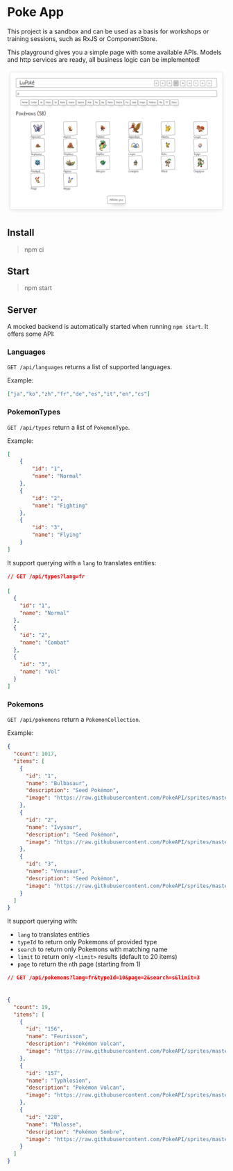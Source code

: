 # Poke App

This project is a sandbox and can be used as a basis for workshops or training sessions, such as RxJS or ComponentStore.

This playground gives you a simple page with some available APIs. Models and http services are ready, all business logic can be implemented!

![Screenshot of the application](./docs/screenshot.png)

## Install

> npm ci

## Start

> npm start

## Server

A mocked backend is automatically started when running `npm start`. It offers some API:

### Languages

`GET /api/languages` returns a list of supported languages.

Example:

```json
["ja","ko","zh","fr","de","es","it","en","cs"]
```

### PokemonTypes

`GET /api/types` return a list of `PokemonType`.

Example:

```json
[
    {
        "id": "1",
        "name": "Normal"
    },
    {
        "id": "2",
        "name": "Fighting"
    },
    {
        "id": "3",
        "name": "Flying"
    }
]
```

It support querying with a `lang` to translates entities:

```json
// GET /api/types?lang=fr

[
  {
    "id": "1",
    "name": "Normal"
  },
  {
    "id": "2",
    "name": "Combat"
  },
  {
    "id": "3",
    "name": "Vol"
  }
]
```

### Pokemons

`GET /api/pokemons` return a `PokemonCollection`.

Example:

```json
{
  "count": 1017,
  "items": [
    {
      "id": "1",
      "name": "Bulbasaur",
      "description": "Seed Pokémon",
      "image": "https://raw.githubusercontent.com/PokeAPI/sprites/master/sprites/pokemon/1.png"
    },
    {
      "id": "2",
      "name": "Ivysaur",
      "description": "Seed Pokémon",
      "image": "https://raw.githubusercontent.com/PokeAPI/sprites/master/sprites/pokemon/2.png"
    },
    {
      "id": "3",
      "name": "Venusaur",
      "description": "Seed Pokémon",
      "image": "https://raw.githubusercontent.com/PokeAPI/sprites/master/sprites/pokemon/3.png"
    }
  ]
}
```

It support querying with:

* `lang` to translates entities
* `typeId` to return only Pokemons of provided type
* `search` to return only Pokemons with matching name
* `limit` to return only `<limit>` results (default to 20 items)
* `page` to return the `n`th page (starting from 1)

```json
// GET /api/pokemons?lang=fr&typeId=10&page=2&search=s&limit=3


{
  "count": 19,
  "items": [
    {
      "id": "156",
      "name": "Feurisson",
      "description": "Pokémon Volcan",
      "image": "https://raw.githubusercontent.com/PokeAPI/sprites/master/sprites/pokemon/156.png"
    },
    {
      "id": "157",
      "name": "Typhlosion",
      "description": "Pokémon Volcan",
      "image": "https://raw.githubusercontent.com/PokeAPI/sprites/master/sprites/pokemon/157.png"
    },
    {
      "id": "228",
      "name": "Malosse",
      "description": "Pokémon Sombre",
      "image": "https://raw.githubusercontent.com/PokeAPI/sprites/master/sprites/pokemon/228.png"
    }
  ]
}
```

